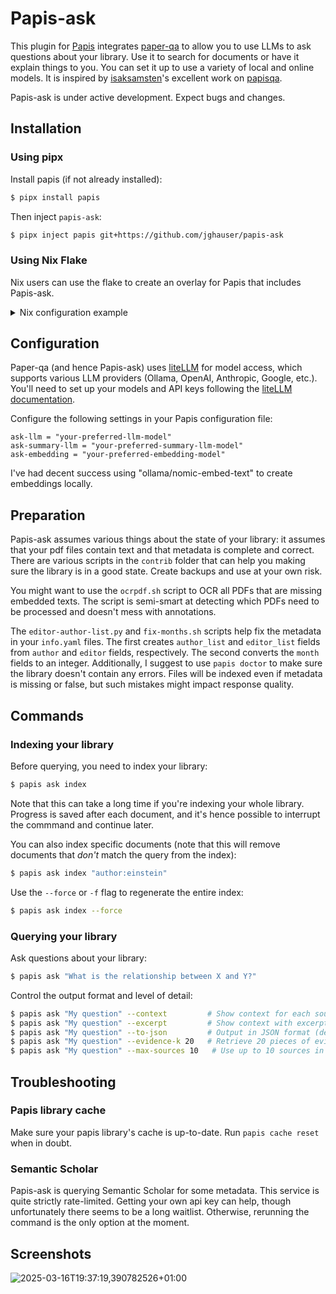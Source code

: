 # Papis-ask

This plugin for [Papis](https://github.com/papis/papis) integrates [paper-qa](https://github.com/whitead/paper-qa/) to allow you to use LLMs to ask questions about your library. Use it to search for documents or have it explain things to you. You can set it up to use a variety of local and online models. It is inspired by [isaksamsten](https://github.com/isaksamsten)'s excellent work on [papisqa](https://github.com/isaksamsten/papisqa).

Papis-ask is under active development. Expect bugs and changes.

## Installation

### Using pipx

Install papis (if not already installed):

```bash
$ pipx install papis
```

Then inject `papis-ask`:

```bash
$ pipx inject papis git+https://github.com/jghauser/papis-ask
```

### Using Nix Flake

Nix users can use the flake to create an overlay for Papis that includes Papis-ask.

<details>
  <summary>Nix configuration example</summary>

```nix
{
  description = "Papis-ask installation example";

  inputs = {
    nixpkgs.url = "github:nixos/nixpkgs/nixos-unstable";

    papis-ask = {
      url = "github:jghauser/papis-ask"; # Replace with actual repository
      inputs.nixpkgs.follows = "nixpkgs";
    };
  };

  outputs = { self, nixpkgs, papis-ask, ... }:
    let
      system = "x86_64-linux";
      pkgs = import nixpkgs {
        inherit system;
        overlays = [
          (final: prev: {
            papis = prev.papis.overrideAttrs (oldAttrs: {
              propagatedBuildInputs = (oldAttrs.propagatedBuildInputs or []) ++ [
                papis-ask.packages.${system}.default
              ];
            });
          })
        ];
      };
    in {
      # NixOS system configuration
      nixosConfigurations.mySystem = nixpkgs.lib.nixosSystem {
        inherit system;
        modules = [
          ({ pkgs, ... }: {
            environment.systemPackages = [
              pkgs.papis
            ];
          })
        ];
      };
    };
}
```

</details>

## Configuration

Paper-qa (and hence Papis-ask) uses [liteLLM](https://github.com/BerriAI/litellm) for model access, which supports various LLM providers (Ollama, OpenAI, Anthropic, Google, etc.). You'll need to set up your models and API keys following the [liteLLM documentation](https://docs.litellm.ai/docs).

Configure the following settings in your Papis configuration file:

```
ask-llm = "your-preferred-llm-model"
ask-summary-llm = "your-preferred-summary-llm-model"
ask-embedding = "your-preferred-embedding-model"
```

I've had decent success using "ollama/nomic-embed-text" to create embeddings locally.

## Preparation

Papis-ask assumes various things about the state of your library: it assumes that your pdf files contain text and that metadata is complete and correct. There are various scripts in the `contrib` folder that can help you making sure the library is in a good state. Create backups and use at your own risk.

You might want to use the `ocrpdf.sh` script to OCR all PDFs that are missing embedded texts. The script is semi-smart at detecting which PDFs need to be processed and doesn't mess with annotations.

The `editor-author-list.py` and `fix-months.sh` scripts help fix the metadata in your `info.yaml` files. The first creates `author_list` and `editor_list` fields from `author` and `editor` fields, respectively. The second converts the `month` fields to an integer. Additionally, I suggest to use `papis doctor` to make sure the library doesn't contain any errors. Files will be indexed even if metadata is missing or false, but such mistakes might impact response quality.

## Commands

### Indexing your library

Before querying, you need to index your library:

```bash
$ papis ask index
```

Note that this can take a long time if you're indexing your whole library. Progress is saved after each document, and it's hence possible to interrupt the commmand and continue later.

You can also index specific documents (note that this will remove documents that *don't* match the query from the index):

```bash
$ papis ask index "author:einstein"
```

Use the `--force` or `-f` flag to regenerate the entire index:

```bash
$ papis ask index --force
```

### Querying your library

Ask questions about your library:

```bash
$ papis ask "What is the relationship between X and Y?"
```

Control the output format and level of detail:

```bash
$ papis ask "My question" --context         # Show context for each source (default: False)
$ papis ask "My question" --excerpt         # Show context with excerpts (default: False)
$ papis ask "My question" --to-json         # Output in JSON format (default: False)
$ papis ask "My question" --evidence-k 20   # Retrieve 20 pieces of evidence (default: 10)
$ papis ask "My question" --max-sources 10   # Use up to 10 sources in the answer (default: 5)
```

## Troubleshooting

### Papis library cache

Make sure your papis library's cache is up-to-date. Run `papis cache reset` when in doubt.

### Semantic Scholar

Papis-ask is querying Semantic Scholar for some metadata. This service is quite strictly rate-limited. Getting your own api key can help, though unfortunately there seems to be a long waitlist. Otherwise, rerunning the command is the only option at the moment.

## Screenshots

![2025-03-16T19:37:19,390782526+01:00](https://github.com/user-attachments/assets/6ff8e847-b0ca-45e0-a3f2-066d92b7f674)
